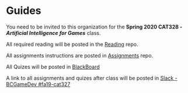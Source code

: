 # Guides

You need to be invited to this organization for the **Spring 2020 CAT328 - _Artificial Intelligence for Games_** class.

All required reading will be posted in the [Reading](https://github.com/Bloomfield-SP20-CAT328/Reading) repo.

All assignments instructions are posted in [Assignments](https://github.com/Bloomfield-SP20-CAT328/Assignments) repo.

All Quizes will be posted in [BlackBoard](https://bb.bloomfield.edu/webapps/blackboard/execute/launcher?type=Course&id=_12571_1&url=)

A link to all assignments and quizes after class will be posted in [Slack - BCGameDev #fa19-cat327](https://bcgamedev.slack.com/archives/CSK917HLY)
